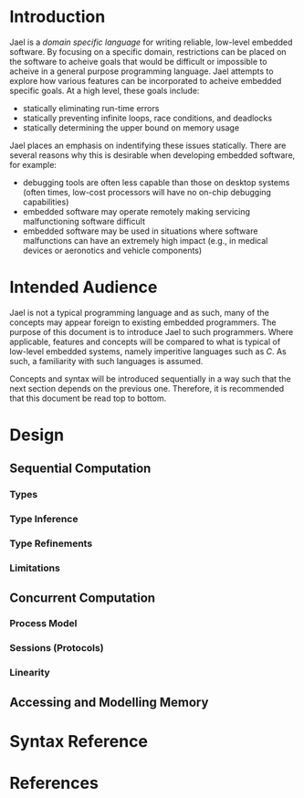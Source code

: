 # Introduction

Jael is a *domain specific language* for writing reliable, low-level embedded software. By focusing on a specific domain, restrictions can be placed on the software to acheive goals that would be difficult or impossible to acheive in a general purpose programming language. Jael attempts to explore how various features can be incorporated to acheive embedded specific goals. At a high level, these goals include:
- statically eliminating run-time errors
- statically preventing infinite loops, race conditions, and deadlocks
- statically determining the upper bound on memory usage

Jael places an emphasis on indentifying these issues statically. There are several reasons why this is desirable when developing embedded software, for example:
- debugging tools are often less capable than those on desktop systems (often times, low-cost processors will have no on-chip debugging capabilities)
- embedded software may operate remotely making servicing malfunctioning software difficult
- embedded software may be used in situations where software malfunctions can have an extremely high impact (e.g., in medical devices or aeronotics and vehicle components)

# Intended Audience

Jael is not a typical programming language and as such, many of the concepts may appear foreign to existing embedded programmers. The purpose of this document is to introduce Jael to such programmers. Where applicable, features and concepts will be compared to what is typical of low-level embedded systems, namely imperitive languages such as *C*. As such, a familiarity with such languages is assumed.

Concepts and syntax will be introduced sequentially in a way such that the next section depends on the previous one. Therefore, it is recommended that this document be read top to bottom.

# Design

## Sequential Computation

### Types

### Type Inference

### Type Refinements

### Limitations

## Concurrent Computation

### Process Model

### Sessions (Protocols)

### Linearity

## Accessing and Modelling Memory

# Syntax Reference

# References
